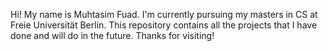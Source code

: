 Hi! My name is Muhtasim Fuad. I'm currently pursuing my masters in CS at Freie Universität Berlin. This repository contains all the projects that I have done and will do in the future. Thanks for visiting!
